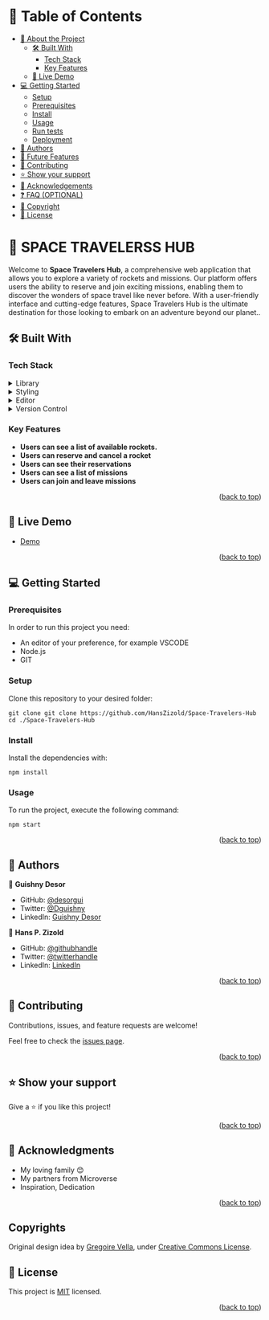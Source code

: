 <a name="readme-top"></a>

# 📗 Table of Contents

- [📖 About the Project](#about-project)
  - [🛠 Built With](#built-with)
    - [Tech Stack](#tech-stack)
    - [Key Features](#key-features)
  - [🚀 Live Demo](#live-demo)
- [💻 Getting Started](#getting-started)
  - [Setup](#setup)
  - [Prerequisites](#prerequisites)
  - [Install](#install)
  - [Usage](#usage)
  - [Run tests](#run-tests)
  - [Deployment](#triangular_flag_on_post-deployment)
- [👥 Authors](#authors)
- [🔭 Future Features](#future-features)
- [🤝 Contributing](#contributing)
- [⭐️ Show your support](#support)
- [🙏 Acknowledgements](#acknowledgements)
- [❓ FAQ (OPTIONAL)](#faq)
- [🙏 Copyright](#copyrights)
- [📝 License](#license)

<!-- PROJECT DESCRIPTION -->

# 📖 SPACE TRAVELERSS HUB <a name="about-project"></a>

Welcome to **Space Travelers Hub**, a comprehensive web application that allows you to explore a variety of rockets and missions. Our platform offers users the ability to reserve and join exciting missions, enabling them to discover the wonders of space travel like never before. With a user-friendly interface and cutting-edge features, Space Travelers Hub is the ultimate destination for those looking to embark on an adventure beyond our planet..

## 🛠 Built With <a name="built-with"></a>

### Tech Stack <a name="tech-stack"></a>

<details>
<summary>Library</summary>
  <ul>
    <li><a href="https://react.dev/">React</a></li>
  </ul>
</details>

<details>
<summary>Styling</summary>
  <ul>
    <li><a href="https://www.w3.org/Style/CSS/">CSS</a></li>
  </ul>
</details>

<details>
  <summary>Editor</summary>
  <ul>
    <li><a href="https://code.visualstudio.com/">VSCODE</a></li>
  </ul>
</details>

<details>
  <summary>Version Control</summary>
  <ul>
    <li><a href="https://git-scm.com/">GIT</a></li>
    <li><a href="https://github.com/">Github</a></li>
  </ul>
</details>

### Key Features <a name="key-features"></a>

- **Users can see a list of available rockets.**
- **Users can reserve and cancel a rocket**
- **Users can see their reservations**
- **Users can see a list of missions**
- **Users can join and leave missions**

<p align="right">(<a href="#readme-top">back to top</a>)</p>

## 🚀 Live Demo <a name="live-demo"></a>

- [Demo](https://space-travelers-hd.netlify.app/)

<p align="right">(<a href="#readme-top">back to top</a>)</p>

<!-- GETTING STARTED -->

## 💻 Getting Started <a name="getting-started"></a>

### Prerequisites

In order to run this project you need:

- An editor of your preference, for example VSCODE
- Node.js
- GIT

### Setup

Clone this repository to your desired folder:

    git clone git clone https://github.com/HansZizold/Space-Travelers-Hub
    cd ./Space-Travelers-Hub

### Install

Install the dependencies with:

    npm install

### Usage

To run the project, execute the following command:

    npm start

<p align="right">(<a href="#readme-top">back to top</a>)</p>

## 👥 Authors <a name="authors"></a>

👤 **Guishny Desor**

- GitHub:  [@desorgui](https://github.com/desorgui)
- Twitter: [@Dguishny](https://twitter.com/DGuishny)
- LinkedIn:  [Guishny Desor](https://www.linkedin.com/in/desorguishny)

👤 **Hans P. Zizold**

- GitHub: [@githubhandle](https://github.com/HansZizold)
- Twitter: [@twitterhandle](https://twitter.com/hanzio27)
- LinkedIn: [LinkedIn](https://www.linkedin.com/in/hans-paul-zizold-37129037/)

<p align="right">(<a href="#readme-top">back to top</a>)</p>

<!-- FUTURE FEATURES -->

## 🤝 Contributing <a name="contributing"></a>

Contributions, issues, and feature requests are welcome!

Feel free to check the [issues page](https://github.com/HansZizold/blogapp/issues).

<p align="right">(<a href="#readme-top">back to top</a>)</p>

## ⭐️ Show your support <a name="support"></a>

Give a ⭐️ if you like this project!

<p align="right">(<a href="#readme-top">back to top</a>)</p>

<!-- ACKNOWLEDGEMENTS -->

## 🙏 Acknowledgments <a name="acknowledgements"></a>

- My loving family 😊
- My partners from Microverse
- Inspiration, Dedication

<p align="right">(<a href="#readme-top">back to top</a>)</p>

<!-- COPYRIGHTS -->

## Copyrights <a name="copyrights"></a>

Original design idea by [Gregoire Vella](https://www.behance.net/gregoirevella), under [Creative Commons License](https://creativecommons.org/licenses/by-nc/4.0/).

<!-- LICENSE -->

## 📝 License <a name="license"></a>

This project is [MIT](./LICENSE.md) licensed.

<p align="right">(<a href="#readme-top">back to top</a>)</p>
